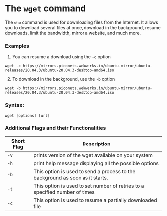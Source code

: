 
  
# The `wget` command

The `who` command is used for downloading files from the Internet. It allows you to download several files at once, download in the background, resume downloads, limit the bandwidth, mirror a website, and much more.

### Examples

1. You can resume a download using the `-c` option

```
wget -c https://mirrors.piconets.webwerks.in/ubuntu-mirror/ubuntu-releases/20.04.3/ubuntu-20.04.3-desktop-amd64.iso
```

2. To download in the background, use the `-b` option

```
wget -b https://mirrors.piconets.webwerks.in/ubuntu-mirror/ubuntu-releases/20.04.3/ubuntu-20.04.3-desktop-amd64.iso
```

### Syntax:

```
wget [options] [url]
```

### Additional Flags and their Functionalities

|**Short Flag**    |**Description**   |
|--|--|
| `-v` |prints version of the wget available on your system  |
| `-h` |print help message displaying all the possible options  |
|`-b`|This option is used to send a process to the background as soon as it starts. |
|`-t`|This option is used to set number of retries to a specified number of times |
|`-c`|This option is used to resume a partially downloaded file |
